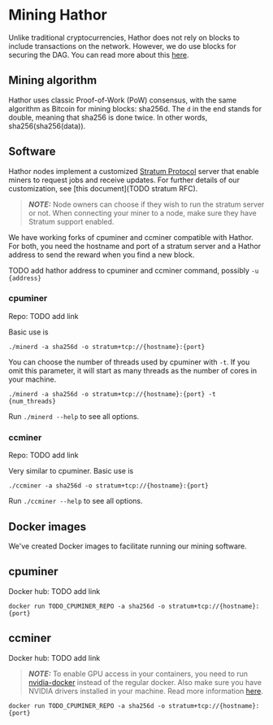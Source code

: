 # Mining Hathor

Unlike traditional cryptocurrencies, Hathor does not rely on blocks to include transactions on the network. However, we do use blocks for securing the DAG. You can read more about this [here](#add-link).

## Mining algorithm

Hathor uses classic Proof-of-Work (PoW) consensus, with the same algorithm as Bitcoin for mining blocks: sha256d. The `d` in the end stands for double, meaning that sha256 is done twice. In other words, sha256(sha256(data)).

## Software

Hathor nodes implement a customized [Stratum Protocol](https://en.bitcoin.it/wiki/Stratum_mining_protocol) server that enable miners to request jobs and receive updates. For further details of our customization, see [this document](TODO stratum RFC).

> **_NOTE:_**  Node owners can choose if they wish to run the stratum server or not. When connecting your miner to a node, make sure they have Stratum support enabled.

We have working forks of cpuminer and ccminer compatible with Hathor. For both, you need the hostname and port of a stratum server and a Hathor address to send the reward when you find a new block.

TODO add hathor address to cpuminer and ccminer command, possibly `-u {address}`

### cpuminer

Repo: TODO add link

Basic use is
```
./minerd -a sha256d -o stratum+tcp://{hostname}:{port}
```

You can choose the number of threads used by cpuminer with `-t`. If you omit this parameter, it will start as many threads as the number of cores in your machine.
```
./minerd -a sha256d -o stratum+tcp://{hostname}:{port} -t {num_threads}
```

Run `./minerd --help` to see all options.

### ccminer

Repo: TODO add link

Very similar to cpuminer. Basic use is
```
./ccminer -a sha256d -o stratum+tcp://{hostname}:{port}
```

Run `./ccminer --help` to see all options.

## Docker images

We've created Docker images to facilitate running our mining software.

## cpuminer

Docker hub: TODO add link

```
docker run TODO_CPUMINER_REPO -a sha256d -o stratum+tcp://{hostname}:{port}
```

## ccminer

Docker hub: TODO add link

> **_NOTE:_**  To enable GPU access in your containers, you need to run [nvidia-docker](https://github.com/NVIDIA/nvidia-docker) instead of the regular docker. Also make sure you have NVIDIA drivers installed in your machine. Read more information [here](https://github.com/nvidia/nvidia-docker/wiki/Installation-(version-2.0)).

```
docker run TODO_CPUMINER_REPO -a sha256d -o stratum+tcp://{hostname}:{port}
```

